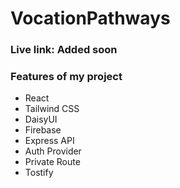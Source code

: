 # VocationPathways

### Live link: Added soon
### Features of my project
* React
* Tailwind CSS
* DaisyUI
* Firebase
* Express API
* Auth Provider
* Private Route
* Tostify